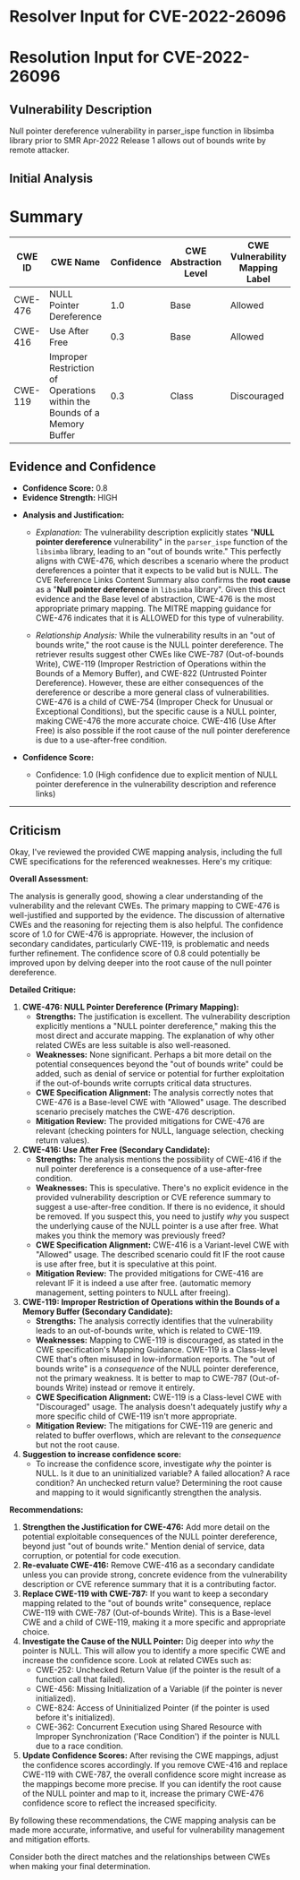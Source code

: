 # Resolver Input for CVE-2022-26096

# Resolution Input for CVE-2022-26096

## Vulnerability Description
Null pointer dereference vulnerability in parser_ispe function in libsimba library prior to SMR Apr-2022 Release 1 allows out of bounds write by remote attacker.

## Initial Analysis
# Summary
| CWE ID | CWE Name | Confidence | CWE Abstraction Level | CWE Vulnerability Mapping Label | CWE-Vulnerability Mapping Notes |
|---|---|---|---|---|---|
| CWE-476 | NULL Pointer Dereference | 1.0 | Base | Allowed | Primary CWE |
| CWE-416 | Use After Free | 0.3 | Base | Allowed | Secondary Candidate |
| CWE-119 | Improper Restriction of Operations within the Bounds of a Memory Buffer | 0.3 | Class | Discouraged | Secondary Candidate |

## Evidence and Confidence

*   **Confidence Score:** 0.8
*   **Evidence Strength:** HIGH

- **Analysis and Justification:**  
  - *Explanation:* The vulnerability description explicitly states "**NULL pointer dereference** vulnerability" in the `parser_ispe` function of the `libsimba` library, leading to an "out of bounds write." This perfectly aligns with CWE-476, which describes a scenario where the product dereferences a pointer that it expects to be valid but is NULL. The CVE Reference Links Content Summary also confirms the **root cause** as a "**Null pointer dereference** in `libsimba` library". Given this direct evidence and the Base level of abstraction, CWE-476 is the most appropriate primary mapping. The MITRE mapping guidance for CWE-476 indicates that it is ALLOWED for this type of vulnerability.

  - *Relationship Analysis:* While the vulnerability results in an "out of bounds write," the root cause is the NULL pointer dereference. The retriever results suggest other CWEs like CWE-787 (Out-of-bounds Write), CWE-119 (Improper Restriction of Operations within the Bounds of a Memory Buffer), and CWE-822 (Untrusted Pointer Dereference). However, these are either consequences of the dereference or describe a more general class of vulnerabilities. CWE-476 is a child of CWE-754 (Improper Check for Unusual or Exceptional Conditions), but the specific cause is a NULL pointer, making CWE-476 the more accurate choice. CWE-416 (Use After Free) is also possible if the root cause of the null pointer dereference is due to a use-after-free condition.

- **Confidence Score:**  
  - Confidence: 1.0 (High confidence due to explicit mention of NULL pointer dereference in the vulnerability description and reference links)
---

## Criticism
Okay, I've reviewed the provided CWE mapping analysis, including the full CWE specifications for the referenced weaknesses. Here's my critique:

**Overall Assessment:**

The analysis is generally good, showing a clear understanding of the vulnerability and the relevant CWEs. The primary mapping to CWE-476 is well-justified and supported by the evidence. The discussion of alternative CWEs and the reasoning for rejecting them is also helpful. The confidence score of 1.0 for CWE-476 is appropriate. However, the inclusion of secondary candidates, particularly CWE-119, is problematic and needs further refinement. The confidence score of 0.8 could potentially be improved upon by delving deeper into the root cause of the null pointer dereference.

**Detailed Critique:**

1.  **CWE-476: NULL Pointer Dereference (Primary Mapping):**
    *   **Strengths:** The justification is excellent. The vulnerability description explicitly mentions a "NULL pointer dereference," making this the most direct and accurate mapping. The explanation of why other related CWEs are less suitable is also well-reasoned.
    *   **Weaknesses:** None significant. Perhaps a bit more detail on the potential consequences beyond the "out of bounds write" could be added, such as denial of service or potential for further exploitation if the out-of-bounds write corrupts critical data structures.
    *   **CWE Specification Alignment:** The analysis correctly notes that CWE-476 is a Base-level CWE with "Allowed" usage. The described scenario precisely matches the CWE-476 description.
    *   **Mitigation Review:** The provided mitigations for CWE-476 are relevant (checking pointers for NULL, language selection, checking return values).
2.  **CWE-416: Use After Free (Secondary Candidate):**
    *   **Strengths:** The analysis mentions the possibility of CWE-416 if the null pointer dereference is a consequence of a use-after-free condition.
    *   **Weaknesses:** This is speculative. There's no explicit evidence in the provided vulnerability description or CVE reference summary to suggest a use-after-free condition. If there is no evidence, it should be removed. If you suspect this, you need to justify *why* you suspect the underlying cause of the NULL pointer is a use after free. What makes you think the memory was previously freed?
    *   **CWE Specification Alignment:** CWE-416 is a Variant-level CWE with "Allowed" usage. The described scenario could fit IF the root cause is use after free, but it is speculative at this point.
    *   **Mitigation Review:** The provided mitigations for CWE-416 are relevant IF it is indeed a use after free. (automatic memory management, setting pointers to NULL after freeing).
3.  **CWE-119: Improper Restriction of Operations within the Bounds of a Memory Buffer (Secondary Candidate):**
    *   **Strengths:** The analysis correctly identifies that the vulnerability leads to an out-of-bounds write, which is related to CWE-119.
    *   **Weaknesses:** Mapping to CWE-119 is discouraged, as stated in the CWE specification's Mapping Guidance. CWE-119 is a Class-level CWE that's often misused in low-information reports. The "out of bounds write" is a *consequence* of the NULL pointer dereference, not the primary weakness. It is better to map to CWE-787 (Out-of-bounds Write) instead or remove it entirely.
    *   **CWE Specification Alignment:** CWE-119 is a Class-level CWE with "Discouraged" usage. The analysis doesn't adequately justify *why* a more specific child of CWE-119 isn't more appropriate.
    *   **Mitigation Review:** The mitigations for CWE-119 are generic and related to buffer overflows, which are relevant to the *consequence* but not the root cause.
4.  **Suggestion to increase confidence score:**
    * To increase the confidence score, investigate *why* the pointer is NULL.  Is it due to an uninitialized variable? A failed allocation? A race condition? An unchecked return value?  Determining the root cause and mapping to it would significantly strengthen the analysis.

**Recommendations:**

1.  **Strengthen the Justification for CWE-476:** Add more detail on the potential exploitable consequences of the NULL pointer dereference, beyond just "out of bounds write." Mention denial of service, data corruption, or potential for code execution.
2.  **Re-evaluate CWE-416:** Remove CWE-416 as a secondary candidate unless you can provide strong, concrete evidence from the vulnerability description or CVE reference summary that it is a contributing factor.
3.  **Replace CWE-119 with CWE-787:** If you want to keep a secondary mapping related to the "out of bounds write" consequence, replace CWE-119 with CWE-787 (Out-of-bounds Write). This is a Base-level CWE and a child of CWE-119, making it a more specific and appropriate choice.
4.  **Investigate the Cause of the NULL Pointer:** Dig deeper into *why* the pointer is NULL. This will allow you to identify a more specific CWE and increase the confidence score. Look at related CWEs such as:
    *   CWE-252: Unchecked Return Value (if the pointer is the result of a function call that failed).
    *   CWE-456: Missing Initialization of a Variable (if the pointer is never initialized).
    *   CWE-824: Access of Uninitialized Pointer (if the pointer is used before it's initialized).
    *   CWE-362: Concurrent Execution using Shared Resource with Improper Synchronization ('Race Condition') if the pointer is NULL due to a race condition.
5.  **Update Confidence Scores:** After revising the CWE mappings, adjust the confidence scores accordingly. If you remove CWE-416 and replace CWE-119 with CWE-787, the overall confidence score might increase as the mappings become more precise. If you can identify the root cause of the NULL pointer and map to it, increase the primary CWE-476 confidence score to reflect the increased specificity.

By following these recommendations, the CWE mapping analysis can be made more accurate, informative, and useful for vulnerability management and mitigation efforts.

Consider both the direct matches and the relationships between CWEs
when making your final determination.
        
